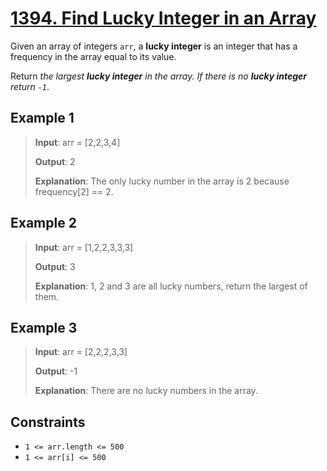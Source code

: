# [1394. Find Lucky Integer in an Array](https://leetcode.com/problems/find-lucky-integer-in-an-array)

Given an array of integers `arr`, a **lucky integer** is an integer that has a frequency in the array equal to its value.

Return *the largest **lucky integer** in the array. If there is no **lucky integer** return `-1`*.

## Example 1

> **Input**: arr = [2,2,3,4]
>
> **Output**: 2
>
> **Explanation**: The only lucky number in the array is 2 because frequency[2] == 2.

## Example 2

> **Input**: arr = [1,2,2,3,3,3]
>
> **Output**: 3
>
> **Explanation**: 1, 2 and 3 are all lucky numbers, return the largest of them.

## Example 3

> **Input**: arr = [2,2,2,3,3]
>
> **Output**: -1
>
> **Explanation**: There are no lucky numbers in the array.

## Constraints

- `1 <= arr.length <= 500`
- `1 <= arr[i] <= 500`
